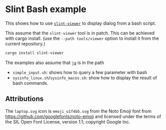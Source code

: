 # Slint Bash example

This shows how to use [`slint-viewer`](../../tools/viewer) to display dialog from a bash script.

This assume that the `slint-viewer` tool is in patch. This can be achieved with cargo install.
(use the `--path tools/viewer` option to install it from the current repository.)

```bash
cargo install slint-viewer
```

The examples also assume that [`jq`](https://stedolan.github.io/jq/) is in the path

 * `simple_input.sh`: shows how to query a few parameter with bash
 * `sysinfo_linux.sh`/`sysinfo_macos.sh`: show how to display the result of bash commands.


## Attributions

The `laptop.svg` icon is `emoji_u1f4bb.svg` from the Noto Emoji font from
    https://github.com/googlefonts/noto-emoji
and licensed under the terms of the SIL Open Font License, version 1.1; copyright Google Inc.
